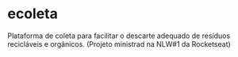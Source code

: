 # ecoleta
Plataforma de coleta para facilitar o descarte adequado de resíduos recicláveis e orgânicos. (Projeto ministrad na NLW#1 da Rocketseat)
